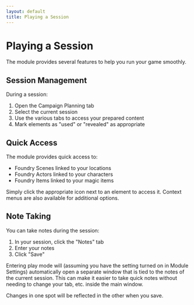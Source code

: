 ```yaml
---
layout: default
title: Playing a Session
---
```


# Playing a Session

The module provides several features to help you run your game smoothly.

## Session Management

During a session:
1. Open the Campaign Planning tab
2. Select the current session
3. Use the various tabs to access your prepared content
4. Mark elements as "used" or "revealed" as appropriate

## Quick Access

The module provides quick access to:
- Foundry Scenes linked to your locations
- Foundry Actors linked to your characters
- Foundry Items linked to your magic items

Simply click the appropriate icon next to an element to access it. Context menus are also available for additional options.

## Note Taking

You can take notes during the session:
1. In your session, click the "Notes" tab
2. Enter your notes
3. Click "Save"

Entering play mode will (assuming you have the setting turned on in Module Settings) automatically open a separate window
that is tied to the notes of the current session.  This can make it easier to take quick notes without needing to change your tab, etc.
inside the main window.  

Changes in one spot will be reflected in the other when you save.


